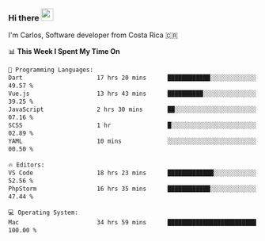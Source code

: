 ### Hi there <img src="https://media.giphy.com/media/hvRJCLFzcasrR4ia7z/giphy.gif" width="25px" height="25px">

I'm Carlos, Software developer from Costa Rica 🇨🇷

[//]: # (<a href="https://app.daily.dev/carum98"><img src="https://github.com/carum98/carum98/blob/main/devcard.svg" width="400" alt="Carlos Umaña Acevedo's Dev Card"/></a>)


<!--START_SECTION:waka-->
📊 **This Week I Spent My Time On** 

```text
💬 Programming Languages: 
Dart                     17 hrs 20 mins      ████████████░░░░░░░░░░░░░   49.57 % 
Vue.js                   13 hrs 43 mins      ██████████░░░░░░░░░░░░░░░   39.25 % 
JavaScript               2 hrs 30 mins       ██░░░░░░░░░░░░░░░░░░░░░░░   07.16 % 
SCSS                     1 hr                █░░░░░░░░░░░░░░░░░░░░░░░░   02.89 % 
YAML                     10 mins             ░░░░░░░░░░░░░░░░░░░░░░░░░   00.50 % 

🔥 Editors: 
VS Code                  18 hrs 23 mins      █████████████░░░░░░░░░░░░   52.56 % 
PhpStorm                 16 hrs 35 mins      ████████████░░░░░░░░░░░░░   47.44 % 

💻 Operating System: 
Mac                      34 hrs 59 mins      █████████████████████████   100.00 % 
```


<!--END_SECTION:waka-->
